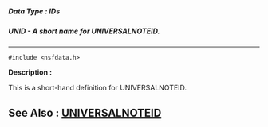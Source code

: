 ##### Data Type : IDs
##### UNID - A short name for UNIVERSALNOTEID.
---
```
#include <nsfdata.h>
```
**Description :**

This is a short-hand definition for UNIVERSALNOTEID.

**See Also :**
[UNIVERSALNOTEID](/reference/Data/UNIVERSALNOTEID)
---
